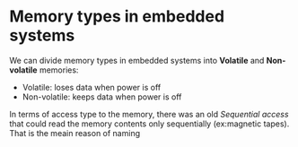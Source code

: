 # Memory types in embedded systems
We can divide memory types in embedded systems into **Volatile** and **Non-volatile** memories:

- Volatile: loses data when power is off
- Non-volatile: keeps data when power is off

In terms of access type to the memory, there was an old _Sequential access_ that could read the memory contents only sequentially (ex:magnetic tapes). That is the meain reason of naming 
